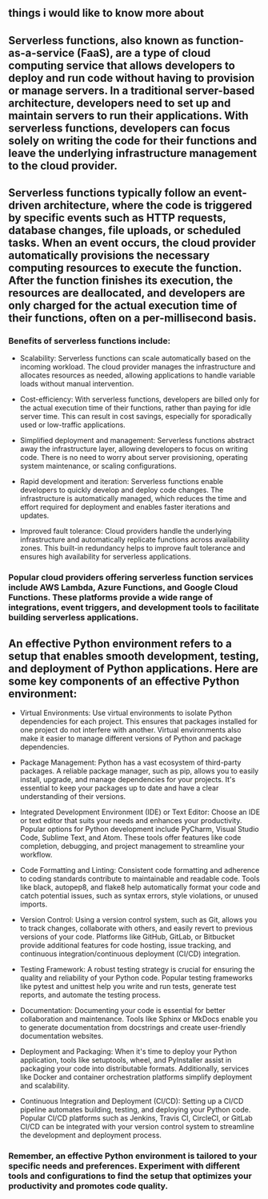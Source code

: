 ## things i would like to know more about

## Serverless functions, also known as function-as-a-service (FaaS), are a type of cloud computing service that allows developers to deploy and run code without having to provision or manage servers. In a traditional server-based architecture, developers need to set up and maintain servers to run their applications. With serverless functions, developers can focus solely on writing the code for their functions and leave the underlying infrastructure management to the cloud provider.

## Serverless functions typically follow an event-driven architecture, where the code is triggered by specific events such as HTTP requests, database changes, file uploads, or scheduled tasks. When an event occurs, the cloud provider automatically provisions the necessary computing resources to execute the function. After the function finishes its execution, the resources are deallocated, and developers are only charged for the actual execution time of their functions, often on a per-millisecond basis.

### Benefits of serverless functions include:

- Scalability: Serverless functions can scale automatically based on the incoming workload. The cloud provider manages the infrastructure and allocates resources as needed, allowing applications to handle variable loads without manual intervention.

- Cost-efficiency: With serverless functions, developers are billed only for the actual execution time of their functions, rather than paying for idle server time. This can result in cost savings, especially for sporadically used or low-traffic applications.

- Simplified deployment and management: Serverless functions abstract away the infrastructure layer, allowing developers to focus on writing code. There is no need to worry about server provisioning, operating system maintenance, or scaling configurations.

- Rapid development and iteration: Serverless functions enable developers to quickly develop and deploy code changes. The infrastructure is automatically managed, which reduces the time and effort required for deployment and enables faster iterations and updates.

- Improved fault tolerance: Cloud providers handle the underlying infrastructure and automatically replicate functions across availability zones. This built-in redundancy helps to improve fault tolerance and ensures high availability for serverless applications.

### Popular cloud providers offering serverless function services include AWS Lambda, Azure Functions, and Google Cloud Functions. These platforms provide a wide range of integrations, event triggers, and development tools to facilitate building serverless applications.


## An effective Python environment refers to a setup that enables smooth development, testing, and deployment of Python applications. Here are some key components of an effective Python environment:

- Virtual Environments: Use virtual environments to isolate Python dependencies for each project. This ensures that packages installed for one project do not interfere with another. Virtual environments also make it easier to manage different versions of Python and package dependencies.

- Package Management: Python has a vast ecosystem of third-party packages. A reliable package manager, such as pip, allows you to easily install, upgrade, and manage dependencies for your projects. It's essential to keep your packages up to date and have a clear understanding of their versions.

- Integrated Development Environment (IDE) or Text Editor: Choose an IDE or text editor that suits your needs and enhances your productivity. Popular options for Python development include PyCharm, Visual Studio Code, Sublime Text, and Atom. These tools offer features like code completion, debugging, and project management to streamline your workflow.

- Code Formatting and Linting: Consistent code formatting and adherence to coding standards contribute to maintainable and readable code. Tools like black, autopep8, and flake8 help automatically format your code and catch potential issues, such as syntax errors, style violations, or unused imports.

- Version Control: Using a version control system, such as Git, allows you to track changes, collaborate with others, and easily revert to previous versions of your code. Platforms like GitHub, GitLab, or Bitbucket provide additional features for code hosting, issue tracking, and continuous integration/continuous deployment (CI/CD) integration.

- Testing Framework: A robust testing strategy is crucial for ensuring the quality and reliability of your Python code. Popular testing frameworks like pytest and unittest help you write and run tests, generate test reports, and automate the testing process.

- Documentation: Documenting your code is essential for better collaboration and maintenance. Tools like Sphinx or MkDocs enable you to generate documentation from docstrings and create user-friendly documentation websites.

- Deployment and Packaging: When it's time to deploy your Python application, tools like setuptools, wheel, and PyInstaller assist in packaging your code into distributable formats. Additionally, services like Docker and container orchestration platforms simplify deployment and scalability.

- Continuous Integration and Deployment (CI/CD): Setting up a CI/CD pipeline automates building, testing, and deploying your Python code. Popular CI/CD platforms such as Jenkins, Travis CI, CircleCI, or GitLab CI/CD can be integrated with your version control system to streamline the development and deployment process.

### Remember, an effective Python environment is tailored to your specific needs and preferences. Experiment with different tools and configurations to find the setup that optimizes your productivity and promotes code quality.